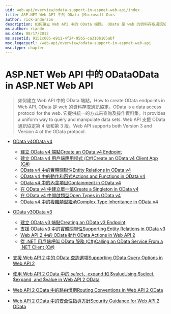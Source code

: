 ```yaml
---
uid: web-api/overview/odata-support-in-aspnet-web-api/index
title: ASP.NET Web API 中的 OData |Microsoft Docs
author: rick-anderson
description: 如何建立 Web API 中的 OData 端點。 OData 是 web 的資料存取通訊協定。 它提供統一的方式來查詢及操作資料集。 Web API s...
ms.author: riande
ms.date: 08/17/2012
ms.assetid: 9151c605-e911-4f24-95b5-ca310b105abf
msc.legacyurl: /web-api/overview/odata-support-in-aspnet-web-api
msc.type: chapter
---
```

<a name="odata-in-aspnet-web-api"></a><span data-ttu-id="4281e-106">ASP.NET Web API 中的 OData</span><span class="sxs-lookup"><span data-stu-id="4281e-106">OData in ASP.NET Web API</span></span>
====================
> <span data-ttu-id="4281e-107">如何建立 Web API 中的 OData 端點。</span><span class="sxs-lookup"><span data-stu-id="4281e-107">How to create OData endpoints in Web API.</span></span> <span data-ttu-id="4281e-108">OData 是 web 的資料存取通訊協定。</span><span class="sxs-lookup"><span data-stu-id="4281e-108">OData is a data access protocol for the web.</span></span> <span data-ttu-id="4281e-109">它提供統一的方式來查詢及操作資料集。</span><span class="sxs-lookup"><span data-stu-id="4281e-109">It provides a uniform way to query and manipulate data sets.</span></span> <span data-ttu-id="4281e-110">Web API 支援 OData 通訊協定第 4 版和第 3 版。</span><span class="sxs-lookup"><span data-stu-id="4281e-110">Web API supports both Version 3 and Version 4 of the OData protocol.</span></span>


- [<span data-ttu-id="4281e-111">OData v4</span><span class="sxs-lookup"><span data-stu-id="4281e-111">OData v4</span></span>](odata-v4/index.md)

    - [<span data-ttu-id="4281e-112">建立 OData v4 端點</span><span class="sxs-lookup"><span data-stu-id="4281e-112">Create an OData v4 Endpoint</span></span>](odata-v4/create-an-odata-v4-endpoint.md)
    - [<span data-ttu-id="4281e-113">建立 OData v4 用戶端應用程式 (C#)</span><span class="sxs-lookup"><span data-stu-id="4281e-113">Create an OData v4 Client App (C#)</span></span>](odata-v4/create-an-odata-v4-client-app.md)
    - [<span data-ttu-id="4281e-114">OData v4 中的實體關聯性</span><span class="sxs-lookup"><span data-stu-id="4281e-114">Entity Relations in OData v4</span></span>](odata-v4/entity-relations-in-odata-v4.md)
    - [<span data-ttu-id="4281e-115">OData v4 中的動作和函式</span><span class="sxs-lookup"><span data-stu-id="4281e-115">Actions and Functions in OData v4</span></span>](odata-v4/odata-actions-and-functions.md)
    - [<span data-ttu-id="4281e-116">OData v4 中的內含項目</span><span class="sxs-lookup"><span data-stu-id="4281e-116">Containment in OData v4</span></span>](odata-v4/odata-containment-in-web-api-22.md)
    - [<span data-ttu-id="4281e-117">在 OData v4 中建立單一值</span><span class="sxs-lookup"><span data-stu-id="4281e-117">Create a Singleton in OData v4</span></span>](odata-v4/using-a-singleton-in-an-odata-endpoint-in-web-api-22.md)
    - [<span data-ttu-id="4281e-118">在 OData v4 中開啟類型</span><span class="sxs-lookup"><span data-stu-id="4281e-118">Open Types in OData v4</span></span>](odata-v4/use-open-types-in-odata-v4.md)
    - [<span data-ttu-id="4281e-119">OData v4 中的複雜類型繼承</span><span class="sxs-lookup"><span data-stu-id="4281e-119">Complex Type Inheritance in OData v4</span></span>](odata-v4/complex-type-inheritance-in-odata-v4.md)
- [<span data-ttu-id="4281e-120">OData v3</span><span class="sxs-lookup"><span data-stu-id="4281e-120">OData v3</span></span>](odata-v3/index.md)

    - [<span data-ttu-id="4281e-121">建立 OData v3 端點</span><span class="sxs-lookup"><span data-stu-id="4281e-121">Creating an OData v3 Endpoint</span></span>](odata-v3/creating-an-odata-endpoint.md)
    - [<span data-ttu-id="4281e-122">支援 OData v3 中的實體關聯性</span><span class="sxs-lookup"><span data-stu-id="4281e-122">Supporting Entity Relations in OData v3</span></span>](odata-v3/working-with-entity-relations.md)
    - [<span data-ttu-id="4281e-123">Web API 2 中的 OData 動作</span><span class="sxs-lookup"><span data-stu-id="4281e-123">OData Actions in Web API 2</span></span>](odata-v3/odata-actions.md)
    - [<span data-ttu-id="4281e-124">從 .NET 用戶端呼叫 OData 服務 (C#)</span><span class="sxs-lookup"><span data-stu-id="4281e-124">Calling an OData Service From a .NET Client (C#)</span></span>](odata-v3/calling-an-odata-service-from-a-net-client.md)
- [<span data-ttu-id="4281e-125">支援 Web API 2 中的 OData 查詢選項</span><span class="sxs-lookup"><span data-stu-id="4281e-125">Supporting OData Query Options in Web API 2</span></span>](supporting-odata-query-options.md)
- [<span data-ttu-id="4281e-126">使用 Web API 2 OData 中的 $select、$expand 和 $value</span><span class="sxs-lookup"><span data-stu-id="4281e-126">Using $select, $expand, and $value in Web API 2 OData</span></span>](using-select-expand-and-value.md)
- [<span data-ttu-id="4281e-127">Web API 2 OData 中的路由慣例</span><span class="sxs-lookup"><span data-stu-id="4281e-127">Routing Conventions in Web API 2 OData</span></span>](odata-routing-conventions.md)
- [<span data-ttu-id="4281e-128">Web API 2 OData 中的安全性指導方針</span><span class="sxs-lookup"><span data-stu-id="4281e-128">Security Guidance for Web API 2 OData</span></span>](odata-security-guidance.md)
